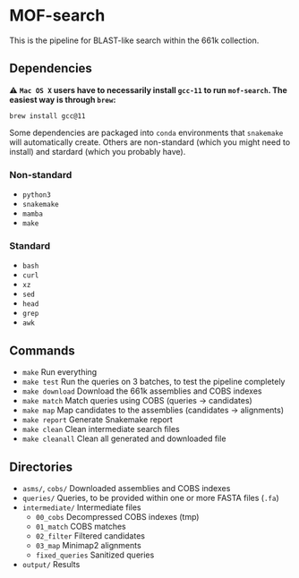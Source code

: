 # MOF-search

This is the pipeline for BLAST-like search within the 661k collection.


## Dependencies

:warning: **`Mac OS X` users have to necessarily install `gcc-11` to run `mof-search`. The easiest way is through `brew`:**
```
brew install gcc@11
```



Some dependencies are packaged into `conda` environments that `snakemake` will automatically create.
Others are non-standard (which you might need to install) and stardard (which you probably have).


### Non-standard
* `python3`
* `snakemake`
* `mamba`
* `make`

### Standard
* `bash`
* `curl`
* `xz`
* `sed`
* `head`
* `grep`
* `awk`


## Commands

* `make`          Run everything
* `make test`     Run the queries on 3 batches, to test the pipeline completely
* `make download` Download the 661k assemblies and COBS indexes
* `make match`    Match queries using COBS (queries -> candidates)
* `make map`      Map candidates to the assemblies (candidates -> alignments)
* `make report`   Generate Snakemake report
* `make clean`    Clean intermediate search files
* `make cleanall` Clean all generated and downloaded file



## Directories

* `asms/`, `cobs/` Downloaded assemblies and COBS indexes
* `queries/` Queries, to be provided within one or more FASTA files (`.fa`)
* `intermediate/` Intermediate files
   * `00_cobs` Decompressed COBS indexes (tmp)
   * `01_match` COBS matches
   * `02_filter` Filtered candidates
   * `03_map` Minimap2 alignments
   * `fixed_queries` Sanitized queries
* `output/` Results

